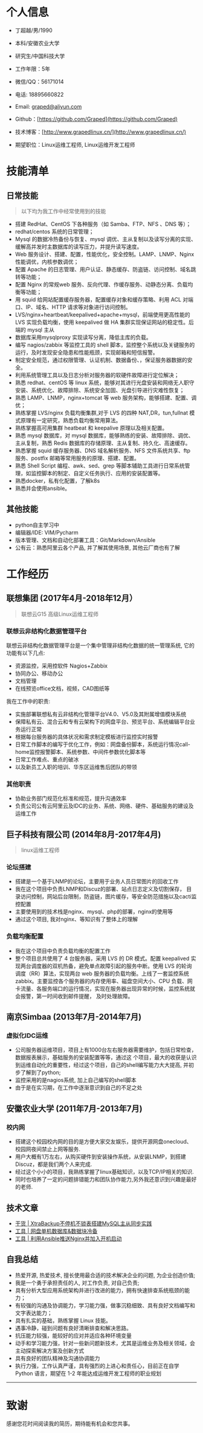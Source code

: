 # 个人信息

 - 丁超越/男/1990 
 - 本科/安徽农业大学 
 - 研究生/中国科技大学
 - 工作年限：5年
 - 微信/QQ：56171014
 - 电话: 18895660822
 - Email: graped@aliyun.com
 - Github：[https://github.com/Graped](https://github.com/Graped)
 - 技术博客：[http://www.grapedlinux.cn/](http://www.grapedlinux.cn/)

 - 期望职位：Linux运维工程师, Linux运维开发工程师

# 技能清单

## 日常技能
> 以下均为我工作中经常使用到的技能

- 搭建 RedHat、CentOS 下各种服务（如 Samba、FTP、NFS 、DNS 等）；
- redhat/centos 系统的日常管理；
- Mysql 的数据冷热备份与恢复、mysql 调优、主从复制以及读写分离的实现、缓解高并发时主数据库的读写压力，并提升读写速度。
- Web 服务设计、搭建、配置，性能优化，安全控制。LAMP、LNMP、Nginx 性能调优，内核参数调优；
- 配置 Apache 的日志管理、用户认证、静态缓存、防盗链、访问控制、域名跳转等功能；
- 配置 Nginx 的常规web 服务、反向代理、作缓存服务、动静态分离、负载均衡等功能；
- 用 squid 给网站配置缓存服务器，配置缓存对象和缓存策略、利用 ACL 对端口、IP、域名、HTTP 请求等对象进行访问控制。
-  LVS/nginx+heartbeat/keepalived+apache+mysql，前端使用更高性能的 LVS 实现负载均衡，使用 keepalived 做 HA 集群实现保证网站的稳定性。后端的 mysql 主从
- 数据库采用mysqlproxy 实现读写分离，降低主库的负载。
- 编写 nagios/zabbix 等监控工具的 shell 脚本，监控整个系统以及关键服务的运行，及时发现安全隐患和性能瓶颈，实现邮箱和短信报警。
- 制定安全规范，通过权限管理、认证机制、数据备份、，保证服务器数据的安全。
- 利用系统管理工具以及日志分析对服务器的软硬件故障进行定位解决；
- 熟悉 redhat、centOS 等 linux 系统，能够对其进行光盘安装和网络无人职守安装、系统优化、故障排除、系统安全加固、光盘引导进行灾难性恢复；
- 熟悉 LAMP、LNMP，nginx+tomcat 等 web 服务架构，能够搭建、配置、调优；
- 熟练掌握 LVS/nginx 负载均衡集群,对于 LVS 的四种 NAT,DR，tun,fullnat 模式原理有一定研究，熟悉负载均衡常用算法。
- 熟练掌握高可用集群 heatbeat 和 keepalive 原理以及相关配置。
- 熟悉 mysql 数据库，对 mysql 数据库，能够熟练的安装、故障排除、调优、主从复制，熟悉 Redis 数据库的存储原理、主从复制、持久化、高速缓存。
- 熟悉掌握 squid 缓存服务器、DNS 域名解析服务、NFS 文件系统共享、ftp 服务、postfix 邮箱等常用服务的原理、搭建、配置。
- 熟悉 Shell Script 编程、awk、sed、grep 等脚本辅助工具进行日常系统管理，如监控脚本的制定、自定义任务执行、应用的安装配置等。
- 熟悉docker，私有化配置，了解k8s
- 熟悉并会使用ansible。

## 其他技能
- python自主学习中
- 编辑器/IDE: VIM/Pycharm
- 版本管理、文档和自动化部署工具：Git/Markdown/Ansible
- 公有云：熟悉阿里云各个产品, 并了解其使用场景, 其他云厂商也有了解


# 工作经历

## **联想集团**   (2017年4月-2018年12月）
> 联想云G15 高级Linux运维工程师
### 联想云非结构化数据管理平台

联想云非结构化数据管理平台是一个集中管理非结构化数据的统一管理系统, 它的功能有以下几点:

* 资源监控，采用控软件 Nagios+Zabbix
* 协同办公、移动办公
* 文档管理
* 在线预览office文档，视频，CAD图纸等

我在工作中的职责:

* 实施部署联想私有云非结构化管理平台V4.0、V5.0及其附属增值模块系统
* 保障私有云、混合云和专有云架构下的网盘平台、预览平台、系统编辑平台业务运行正常
* 根据每台服务器的具体状况和需求制定模板进行监控实时报警
* 日常工作脚本的编写于优化工作，例如：网盘备份脚本，系统运行情况call-home监控报警脚本、系统参数、中间件参数优化脚本等
* 日常工作难点、重点的破冰
* 以及新员工入职的培训、华东区运维售后团队的带领


### 其他职责

* 协助业务部门规范化标准和规范，提升沟通效率
* 负责公司公有云阿里云及IDC的业务、系统、网络、硬件、基础服务的建设及运维工作
  
## 巨子科技有限公司 (2014年8月-2017年4月)
> linux运维工程师

### 论坛搭建

* 搭建是一个基于LNMP的论坛，主要用于业务人员日常图片的回收工作
* 我在这个项目中负责LNMP和Discuz的部署、站点日志定义及切割保存， 目录访问控制，网站后台限制，防盗链，图片缓存，等安全防范措施以及cacti监控配置
* 主要使用到的技术栈是nginx、mysql、php的部署，nginx的使用等
* 通过这个项目, 我对nginx、等知识有了整体上的理解


### 负载均衡配置

* 我在这个项目中负责负载均衡的配置工作
* 整个项目总共使用了 4 台服务器，采用 LVS 的 DR 模式。配置 keepalived
实现两台调度器的双机热备，避免单点故障引起的服务中断。使用 LVS 的轮询调度（RR）算法，实现两台 web 服务器的负载均衡。上线了一套监控系统 zabbix。主要监控各个服务器的内存使用率、磁盘空间大小、CPU 负载、网卡流量、各服务端口的运行情况，实现在服务器出现异常的时候，监控系统就会报警，第一时间收到邮件提醒， 及时处理故障。

## 南京Simbaa (2013年7月-2014年7月)

### 虚拟化IDC运维

* 公司服务器运维项目，项目上有1000台左右服务器需要维护，包括日常检查，数据报表展示，基础服务的安装配置等等，通过这 个项目，最大的收获是认识到运维自动化的重要性，经过这个项目，自己的shell编写能力大大提高, 并初步了解到了python;
* 监控采用的是nagios系统, 加上自己编写的shell脚本
* 由于是在实习期，在工作中逐渐意识到自己的不足之处

## 安徽农业大学 (2011年7月-2013年7月)

### 校内网

* 搭建这个校园校内网的目的是方便大家交友娱乐，提供开源网盘onecloud、校园网夜间禁止上网等服务.
* 用户大概有1万左右，从购买硬件到安装操作系统，从安装LNMP，到搭建Discuz，都是我们两个人来完成.
* 经过这个小小的项目，我熟练掌握了linux基础知识，以及TCP/IP相关的知识.
* 同时也培养了一定的问题排错能力和团队协作能力,另外我还意识到兴趣是最好的老师.

## 技术文章

- [干货 | XtraBackup不停机不锁表搭建MySQL主从同步实践](http://www.grapedlinux.cn/2017/03/23/17032302/)
- [工具 | 网盘单机数据库&数据块冷备](https://box.lenovo.com/l/951N0R)
- [工具 | 利用Ansible推送Nginx并加入开机启动](https://github.com/Graped/ansibleinstallnginx)



## 自我总结

* 热爱开源, 热爱技术, 擅长使用最合适的技术解决企业的问题, 为企业创造价值;
* 我是一个勇于承担责任的人, 对工作负责, 对自己负责; 
* 具有分析大型应用系统架构并进行改进的能力，拥有快速排查系统瓶颈的能力；
* 有较强的沟通及协调能力，学习能力强，做事沉稳细致、具有良好文档编写和文字表达能力；
* 具有扎实的基础，熟练掌握 Linux 技能。
* 遇事冷静，碰到问题有良好清晰排查和解决思路。
* 抗压能力较强，能较好的应对并适应各种环境变量
* 动手和学习能力强，针对一些新问题新技术，尤其是运维业务及相关领域，会主动探索解决方案及创新方式
* 具有良好的团队精神及沟通协调能力
* 执行力强，工作认真严谨，具有强烈的上进心和责任心，目前正在自学 Python 语言，期望在 1-2 年能达成运维开发工程师的职业规划


---      
# 致谢
感谢您花时间阅读我的简历，期待能有机会和您共事。
